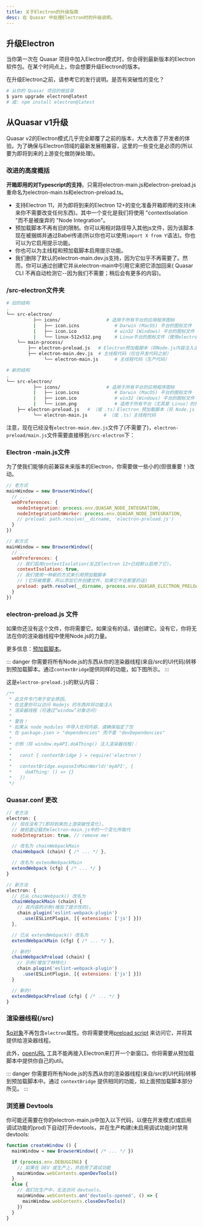 ```yaml
---
title: 关于Electron的升级指南
desc: 在 Quasar 中处理Electron时的升级说明。
---
```


## 升级Electron
当你第一次在 Quasar 项目中加入Electron模式时，你会得到最新版本的Electron软件包。在某个时间点上，你会想要升级Electron的版本。

在升级Electron之前，请参考它的发行说明。是否有突破性的变化？

```bash
# 从你的 Quasar 项目的根目录
$ yarn upgrade electron@latest
# 或: npm install electron@latest
```

## 从Quasar v1升级
Quasar v2的Electron模式几乎完全颠覆了之前的版本，大大改善了开发者的体验。为了确保与Electron领域的最新发展相兼容，这里的一些变化是必须的(所以要为即将到来的上游变化做防弹处理)。

### 改进的高度概括

**开箱即用的对Typescript的支持**。只需将electron-main.js和electron-preload.js重命名为electron-main.ts和electron-preload.ts。
* 支持Electron 11，并为即将到来的Electron 12+的变化准备开箱即用的支持(未来你不需要改变任何东西)。其中一个变化是我们将使用 "contextIsolation "而不是被废弃的 "Node Integration"。
* 预加载脚本不再有旧的限制。你可以用相对路径导入其他js文件，因为该脚本现在被捆绑并通过Babel传递(所以你也可以使用`import X from Y`语法)。你也可以为它启用提示功能。
* 你也可以为主线程和预加载脚本启用提示功能。
* 我们删除了默认的electron-main.dev.js支持，因为它似乎不再需要了。然而，你可以通过创建它并从electron-main中引用它来把它添加回来( Quasar CLI 不再自动检测它--因为我们不需要；稍后会有更多的内容)。

### /src-electron文件夹

```bash
# 旧的结构
.
└── src-electron/
          ├── icons/                 # 适用于所有平台的应用程序图标
          |   ├── icon.icns             # Darwin (MacOS) 平台的图标文件
          |   ├── icon.ico              # win32 (Windows) 平台的图标文件
          |   └── linux-512x512.png     # Linux平台的图标文件（使用electron-builder时）
    └── main-process/
        ├── electron-preload.js   # Electron预加载脚本（将Node.js内容注入渲染器线程）
        ├── electron-main.dev.js  # 主线程代码（仅在开发代码之前）
              └── electron-main.js      # 主线程代码（生产代码）

# 新的结构
.
└── src-electron/
          ├── icons/                 # 适用于所有平台的应用程序图标
          |   ├── icon.icns             # Darwin (MacOS) 平台的图标文件
          |   ├── icon.ico              # win32 (Windows) 平台的图标文件
          |   └── icon.png              # 适用于所有平台（尤其是 Linux）的托盘图标文件
    ├── electron-preload.js   # （或 .ts）Electron 预加载脚本（将 Node.js 内容注入渲染器线程）
          └── electron-main.js      # （或 .ts）主线程代码
```

注意，现在已经没有`electron-main.dev.js`文件了(不需要了)，`electron-preload/main.js`文件需要直接移到`/src-electron`下：

###  Electron -main.js文件
为了使我们能够向前兼容未来版本的Electron，你需要做一些小的(但很重要！)改动。

```js
// 老方式
mainWindow = new BrowserWindow({
  // ...
  webPreferences: {
    nodeIntegration: process.env.QUASAR_NODE_INTEGRATION,
    nodeIntegrationInWorker: process.env.QUASAR_NODE_INTEGRATION,
    // preload: path.resolve(__dirname, 'electron-preload.js')
  }
})

// 新方式
mainWindow = new BrowserWindow({
  // ...
  webPreferences: {
    // 我们启用contextIsolation(反正Electron 12+已经默认启用了它)。
    contextIsolation: true,
    // 我们使用一种新的方式来引用预加载脚本
    // (它将被需要，所以添加它并创建文件，如果它不在那里的话)
    preload: path.resolve(__dirname, process.env.QUASAR_ELECTRON_PRELOAD)
  }
})
```

### electron-preload.js 文件
如果你还没有这个文件，你将需要它。如果没有的话，请创建它。没有它，你将无法在你的渲染器线程中使用Node.js的力量。

更多信息：[预加载脚本](/quasar-cli/developing-electron-apps/electron-preload-script)。

::: danger
你需要将所有Node.js的东西从你的渲染器线程(来自/src的UI代码)转移到预加载脚本。通过`contextBridge`提供同样的功能，如下图所示。
:::

这是`electron-preload.js`的默认内容：

```js
/**
 * 此文件专门用于安全原因。
 * 在这里你可以访问 Nodejs 的东西并将功能注入
 * 渲染器线程（可通过“window”对象访问）
 *
 * 警告！
 * 如果从 node_modules 中导入任何内容，请确保指定了包
 * 在 package.json > "dependencies" 而不是 "devDependencies"
 *
 * 示例（将 window.myAPI.doAThing() 注入渲染器线程）：
 *
 *   const { contextBridge } = require('electron')
 *
 *   contextBridge.exposeInMainWorld('myAPI', {
 *     doAThing: () => {}
 *   })
 */
```

### Quasar.conf 更改

```js
// 老方法
electron: {
  // 现在没有了(即将到来的上游突破性变化)。
  // 被前面记载的electron-main.js中的一个变化所取代
  nodeIntegration: true, // remove me!

  // 改名为 chainWebpackMain
  chainWebpack (chain) { /* ... */ },

  // 改名为 extendWebpackMain
  extendWebpack (cfg) { /* ... */ }
}

// 新方法
electron: {
  // 已从 chainWebpack() 改名为
  chainWebpackMain (chain) {
    // 其内容的示例(增加了提示性的)。
    chain.plugin('eslint-webpack-plugin')
      .use(ESLintPlugin, [{ extensions: ['js'] }])
  },

  // 已从 extendWebpack() 改名为
  extendWebpackMain (cfg) { /* ... */ },

  // 新的!
  chainWebpackPreload (chain) {
    // 示例(增加了林特化)
    chain.plugin('eslint-webpack-plugin')
      .use(ESLintPlugin, [{ extensions: ['js'] }])
  }

  // 新的!
  extendWebpackPreload (cfg) { /* ... */ }
}
```

### 渲染器线程(/src)
[$q对象](/options/the-q-object)不再包含`electron`属性。你将需要使用[preload script](/quasar-cli/developing-electron-apps/electron-preload-script) 来访问它，并将其提供给渲染器线程。

此外，[openURL](/quasar-utils/other-utils#open-external-url) 工具不能再接入Electron来打开一个新窗口。你将需要从预加载脚本中提供你自己的util。

::: danger
你需要将所有Node.js的东西从你的渲染器线程(来自/src的UI代码)转移到预加载脚本中。通过 `contextBridge` 提供相同的功能，如上面预加载脚本部分所见。
:::

### 浏览器 Devtools
你可能还需要在你的electron-main.js中加入以下代码，以便在开发模式(或启用调试功能的prod)下自动打开devtools，并在生产构建(未启用调试功能)时禁用 devtools:

```js
function createWindow () {
  mainWindow = new BrowserWindow({ /* ... */ })

  if (process.env.DEBUGGING) {
    // 如果在 DEV 或生产上，并启用了调试功能
    mainWindow.webContents.openDevTools()
  }
  else {
    // 我们在生产中，无法访问 devtools。
    mainWindow.webContents.on('devtools-opened', () => {
      mainWindow.webContents.closeDevTools()
    })
  }
}
```

